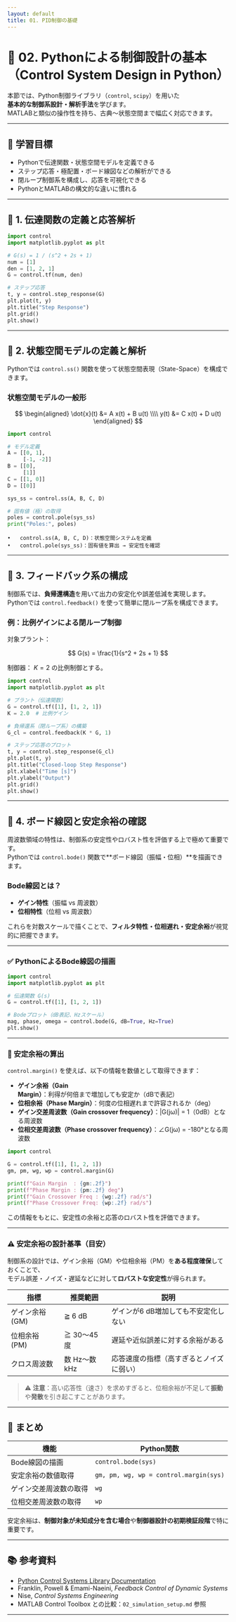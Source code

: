 ```yaml
---
layout: default
title: 01. PID制御の基礎
---
```


<!-- MathJax support for both inline and block math -->
<script type="text/javascript">
  window.MathJax = {
    tex: { inlineMath: [['$', '$'], ['\\(', '\\)']] },
    svg: { fontCache: 'global' }
  };
</script>
<script type="text/javascript"
  async
  src="https://cdn.jsdelivr.net/npm/mathjax@3/es5/tex-mml-chtml.js">
</script>

# 🐍 02. Pythonによる制御設計の基本（Control System Design in Python）

本節では、Python制御ライブラリ（`control`, `scipy`）を用いた  
**基本的な制御系設計・解析手法**を学びます。  
MATLABと類似の操作性を持ち、古典〜状態空間まで幅広く対応できます。

---

## 🎯 学習目標

- Pythonで伝達関数・状態空間モデルを定義できる  
- ステップ応答・極配置・ボード線図などの解析ができる  
- 閉ループ制御系を構成し、応答を可視化できる  
- PythonとMATLABの構文的な違いに慣れる

---

## 🔁 1. 伝達関数の定義と応答解析

```python
import control
import matplotlib.pyplot as plt

# G(s) = 1 / (s^2 + 2s + 1)
num = [1]
den = [1, 2, 1]
G = control.tf(num, den)

# ステップ応答
t, y = control.step_response(G)
plt.plot(t, y)
plt.title("Step Response")
plt.grid()
plt.show()
```

---

## 🧮 2. 状態空間モデルの定義と解析

Pythonでは `control.ss()` 関数を使って状態空間表現（State-Space）を構成できます。

### 状態空間モデルの一般形

$$
\begin{aligned}
\dot{x}(t) &= A x(t) + B u(t) \\\\
y(t) &= C x(t) + D u(t)
\end{aligned}
$$

```python
import control

# モデル定義
A = [[0, 1],
     [-1, -2]]
B = [[0],
     [1]]
C = [[1, 0]]
D = [[0]]

sys_ss = control.ss(A, B, C, D)

# 固有値（極）の取得
poles = control.pole(sys_ss)
print("Poles:", poles)
```

	•	control.ss(A, B, C, D)：状態空間システムを定義
	•	control.pole(sys_ss)：固有値を算出 → 安定性を確認

---

## 🔁 3. フィードバック系の構成

制御系では、**負帰還構造**を用いて出力の安定化や誤差低減を実現します。  
Pythonでは `control.feedback()` を使って簡単に閉ループ系を構成できます。

### 例：比例ゲインによる閉ループ制御

対象プラント：

$$
G(s) = \frac{1}{s^2 + 2s + 1}
$$

制御器： $K=2$ の比例制御とする。

```python
import control
import matplotlib.pyplot as plt

# プラント（伝達関数）
G = control.tf([1], [1, 2, 1])
K = 2.0  # 比例ゲイン

# 負帰還系（閉ループ系）の構築
G_cl = control.feedback(K * G, 1)

# ステップ応答のプロット
t, y = control.step_response(G_cl)
plt.plot(t, y)
plt.title("Closed-loop Step Response")
plt.xlabel("Time [s]")
plt.ylabel("Output")
plt.grid()
plt.show()
```

---

## 🔁 4. ボード線図と安定余裕の確認

周波数領域の特性は、制御系の安定性やロバスト性を評価する上で極めて重要です。  
Pythonでは `control.bode()` 関数で**ボード線図（振幅・位相）**を描画できます。

### Bode線図とは？

- **ゲイン特性**（振幅 vs 周波数）
- **位相特性**（位相 vs 周波数）

これらを対数スケールで描くことで、**フィルタ特性・位相遅れ・安定余裕**が視覚的に把握できます。

---

### ✅ PythonによるBode線図の描画

```python
import control
import matplotlib.pyplot as plt

# 伝達関数 G(s)
G = control.tf([1], [1, 2, 1])

# Bodeプロット（dB表記、Hzスケール）
mag, phase, omega = control.bode(G, dB=True, Hz=True)
plt.show()
```

---

### 📏 安定余裕の算出

`control.margin()` を使えば、以下の情報を数値として取得できます：

- **ゲイン余裕（Gain Margin）**：利得が何倍まで増加しても安定か（dBで表記）
- **位相余裕（Phase Margin）**：何度の位相遅れまで許容されるか（deg）
- **ゲイン交差周波数（Gain crossover frequency）**：|G(jω)| = 1（0dB）となる周波数
- **位相交差周波数（Phase crossover frequency）**：∠G(jω) = -180°となる周波数

```python
import control

G = control.tf([1], [1, 2, 1])
gm, pm, wg, wp = control.margin(G)

print(f"Gain Margin  : {gm:.2f}")
print(f"Phase Margin : {pm:.2f} deg")
print(f"Gain Crossover Freq : {wg:.2f} rad/s")
print(f"Phase Crossover Freq: {wp:.2f} rad/s")
```
この情報をもとに、安定性の余裕と応答のロバスト性を評価できます。

---

### ⚠️ 安定余裕の設計基準（目安）

制御系の設計では、ゲイン余裕（GM）や位相余裕（PM）を**ある程度確保**しておくことで、  
モデル誤差・ノイズ・遅延などに対して**ロバストな安定性**が得られます。

| 指標              | 推奨範囲         | 説明                                      |
|-------------------|------------------|-------------------------------------------|
| ゲイン余裕 (GM)   | ≧ 6 dB           | ゲインが6 dB増加しても不安定化しない     |
| 位相余裕 (PM)     | ≧ 30〜45 度      | 遅延や近似誤差に対する余裕がある          |
| クロス周波数       | 数 Hz〜数 kHz     | 応答速度の指標（高すぎるとノイズに弱い） |

> ⚠️ **注意**：高い応答性（速さ）を求めすぎると、位相余裕が不足して**振動**や**発散**を引き起こすことがあります。

---

## 📘 まとめ

| 機能                    | Python関数                             |
|-------------------------|----------------------------------------|
| Bode線図の描画          | `control.bode(sys)`                    |
| 安定余裕の数値取得      | `gm, pm, wg, wp = control.margin(sys)` |
| ゲイン交差周波数の取得  | `wg`                                   |
| 位相交差周波数の取得    | `wp`                                   |

安定余裕は、**制御対象が未知成分を含む場合**や**制御器設計の初期検証段階**で特に重要です。

---

## 📚 参考資料

- [Python Control Systems Library Documentation](https://python-control.readthedocs.io/)
- Franklin, Powell & Emami-Naeini, *Feedback Control of Dynamic Systems*
- Nise, *Control Systems Engineering*
- MATLAB Control Toolbox との比較：`02_simulation_setup.md` 参照

---





　

